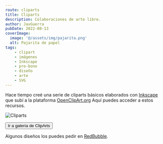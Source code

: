 ```yaml
---
route: cliparts
title: Cliparts
description: Colaboraciones de arte libre.
author: JavGuerra
pubDate: 2022-08-13
coverImage:
  image: '@/assets/img/pajarita.png'
  alt: Pajarita de papel
tags:
    - clipart
    - imágenes
    - Inkscape
    - pro-bono
    - diseño
    - arte
    - SVG
---
```

Hace tiempo creé una serie de cliparts básicos elaborados con [Inkscape](https://inkscape.org/es/) que subí a la plataforma [OpenClipArt.org](https://openclipart.org/) Aquí puedes acceder a estos recursos.

![Cliparts](@/assets/img/cliparts.png)

[<button>Ir a galería de ClipArts</button>](https://openclipart.org/search/?query=badaman)

Algunos diseños los puedes pedir en [RedBubble](https://www.redbubble.com/es/people/javguerra/shop).
